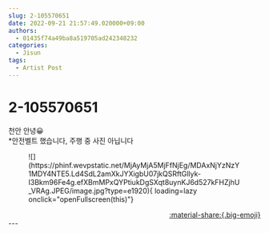 ```yaml
---
slug: 2-105570651
date: 2022-09-21 21:57:49.020000+09:00
authors:
  - 01435f74a49ba8a519705ad242348232
categories:
  - Jisun
tags:
  - Artist Post
---
```


# 2-105570651

<div class="post-container" markdown="1">
<div class="content-container md-sidebar__scrollwrap" markdown="1">

천안 안녕😀<br>*안전벨트 했습니다, 주행 중 사진 아닙니다
<figure markdown="1">
![](https://phinf.wevpstatic.net/MjAyMjA5MjFfNjEg/MDAxNjYzNzY1MDY4NTE5.Ld4SdL2amXkJYXigbU07jkQSRftGllyk-I3Bkm96Fe4g.efXBmMPxQYPtiukDgSXqt8uynKJ6d527kFHZjhU_VRAg.JPEG/image.jpg?type=e1920){ loading=lazy onclick="openFullscreen(this)"}
</figure>


</div>
</div>

<div style="text-align: right;" markdown="1">
<a href="https://weverse.io/fromis9/artist/2-105570651" style="text-align: right;">:material-share:{.big-emoji}</a>
</div>
---
